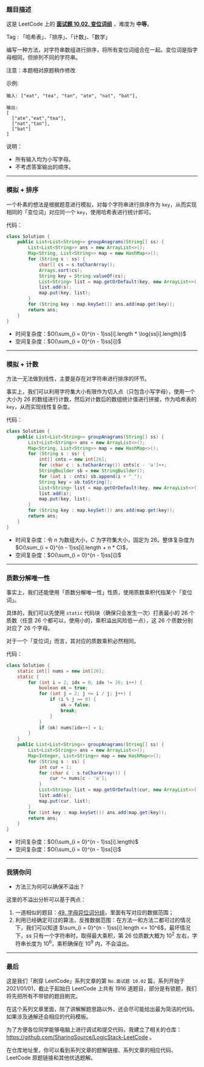 ### 题目描述

这是 LeetCode 上的 **[面试题 10.02. 变位词组](https://leetcode-cn.com/problems/group-anagrams-lcci/solution/gong-shui-san-xie-tong-ji-bian-wei-ci-de-0iqe/)** ，难度为 **中等**。

Tag : 「哈希表」、「排序」、「计数」、「数学」



编写一种方法，对字符串数组进行排序，将所有变位词组合在一起。变位词是指字母相同，但排列不同的字符串。

注意：本题相对原题稍作修改

示例:
```
输入: ["eat", "tea", "tan", "ate", "nat", "bat"],

输出:
[
  ["ate","eat","tea"],
  ["nat","tan"],
  ["bat"]
]
```
说明：
* 所有输入均为小写字母。
* 不考虑答案输出的顺序。

---

### 模拟 + 排序

一个朴素的想法是根据题意进行模拟，对每个字符串进行排序作为 `key`，从而实现相同的「变位词」对应同一个 `key`，使用哈希表进行统计即可。

代码：
```Java
class Solution {
    public List<List<String>> groupAnagrams(String[] ss) {
        List<List<String>> ans = new ArrayList<>();
        Map<String, List<String>> map = new HashMap<>();
        for (String s : ss) {
            char[] cs = s.toCharArray();
            Arrays.sort(cs);
            String key = String.valueOf(cs);
            List<String> list = map.getOrDefault(key, new ArrayList<>());
            list.add(s);
            map.put(key, list);
        }
        for (String key : map.keySet()) ans.add(map.get(key));
        return ans;
    }
}
```
* 时间复杂度：$O(\sum_{i = 0}^{n - 1}ss[i].length * \log{ss[i].length})$
* 空间复杂度：$O(\sum_{i = 0}^{n - 1}ss[i])$

---

### 模拟 + 计数

方法一无法做到线性，主要是存在对字符串进行排序的环节。

事实上，我们可以利用字符集大小有限作为切入点（只包含小写字母），使用一个大小为 $26$ 的数组进行计数，然后对计数后的数组统计值进行拼接，作为哈希表的 `key`，从而实现线性复杂度。

代码：
```Java
class Solution {
    public List<List<String>> groupAnagrams(String[] ss) {
        List<List<String>> ans = new ArrayList<>();
        Map<String, List<String>> map = new HashMap<>();
        for (String s : ss) {
            int[] cnts = new int[26];
            for (char c : s.toCharArray()) cnts[c - 'a']++;
            StringBuilder sb = new StringBuilder();
            for (int i : cnts) sb.append(i + "_");
            String key = sb.toString();
            List<String> list = map.getOrDefault(key, new ArrayList<>());
            list.add(s);
            map.put(key, list);
        }
        for (String key : map.keySet()) ans.add(map.get(key));
        return ans;
    }
}
```
* 时间复杂度：令 $n$ 为数组大小，$C$ 为字符集大小，固定为 $26$。整体复杂度为 $O(\sum_{i = 0}^{n - 1}ss[i].length + n * C)$，
* 空间复杂度：$O(\sum_{i = 0}^{n - 1}ss[i])$

---

### 质数分解唯一性

事实上，我们还能使用「质数分解唯一性」性质，使用质数乘积代指某个「变位词」。

具体的，我们可以先使用 `static` 代码块（确保只会发生一次）打表最小的 $26$ 个质数（任意 $26$ 个都可以，使用小的，乘积溢出风险低一点），这 $26$ 个质数分别对应了 $26$ 个字母。

对于一个「变位词」而言，其对应的质数乘积必然相同。

代码：
```Java
class Solution {
    static int[] nums = new int[26]; 
    static {
        for (int i = 2, idx = 0; idx != 26; i++) {
            boolean ok = true;
            for (int j = 2; j <= i / j; j++) {
                if (i % j == 0) {
                    ok = false;
                    break;
                } 
            }
            if (ok) nums[idx++] = i;
        }
    }
    public List<List<String>> groupAnagrams(String[] ss) {
        List<List<String>> ans = new ArrayList<>();
        Map<Integer, List<String>> map = new HashMap<>();
        for (String s : ss) {
            int cur = 1;
            for (char c : s.toCharArray()) {
                cur *= nums[c - 'a'];
            }
            List<String> list = map.getOrDefault(cur, new ArrayList<>());
            list.add(s);
            map.put(cur, list);
        }
        for (int key : map.keySet()) ans.add(map.get(key));
        return ans;
    }
}
```
* 时间复杂度：$O(\sum_{i = 0}^{n - 1}ss[i].length)$
* 空间复杂度：$O(\sum_{i = 0}^{n - 1}ss[i])$

---

### 我猜你问

* 方法三为何可以确保不溢出？

这里的不溢出分析可以基于两点：

1. 一道相似的题目：[49. 字母异位词分组](https://leetcode-cn.com/problems/group-anagrams/)，里面有写对应的数据范围；
2. 利用已经确定可过的算法，反推数据范围：在方法一和方法二都可过的情况下，我们可以知道 $\sum_{i = 0}^{n - 1}ss[i].length <= 10^6$，最坏情况下，$ss$ 只有一个字符串时，取得最大乘积，第 $26$ 位质数大概为 $10^2$ 左右，字符串长度为 $10^6$，乘积确保在 $10^9$ 内，不会溢出。

---

### 最后

这是我们「刷穿 LeetCode」系列文章的第 `No.面试题 10.02` 篇，系列开始于 2021/01/01，截止于起始日 LeetCode 上共有 1916 道题目，部分是有锁题，我们将先把所有不带锁的题目刷完。

在这个系列文章里面，除了讲解解题思路以外，还会尽可能给出最为简洁的代码。如果涉及通解还会相应的代码模板。

为了方便各位同学能够电脑上进行调试和提交代码，我建立了相关的仓库：https://github.com/SharingSource/LogicStack-LeetCode 。

在仓库地址里，你可以看到系列文章的题解链接、系列文章的相应代码、LeetCode 原题链接和其他优选题解。


